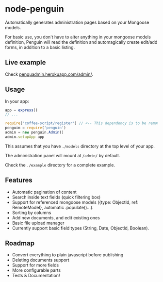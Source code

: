 node-penguin
============

Automatically generates administration pages based on your Mongoose models.

For basic use, you don't have to alter anything in your mongoose models definition, Penguin will read the definition and automagically create edit/add forms, in addition to a basic listing.

## Live example
Check [penguadmin.herokuapp.com/admin/](http://penguadmin.herokuapp.com/admin/).

## Usage
In your app:
```javascript
app = express()
// ...

require('coffee-script/register') // <-- This dependency is to be removed very soon.
penguin = require('penguin')
admin = new penguin.Admin()
admin.setupApp app
```
This assumes that you have `./models` directory at the top level of your app.

The administration panel will mount at `/admin/` by default.

Check the `./example` directory for a complete example.

## Features
* Automatic pagination of content
* Search inside text fields (quick filtering box)
* Support for referenced mongoose models ({type: ObjectId, ref: RemoteModel}, automatic .populate()...).
* Sorting by columns
* Add new documents, and edit existing ones
* Basic file upload manager
* Currently support basic field types (String, Date, ObjectId, Boolean).

## Roadmap
* Convert everything to plain javascript before publishing
* Deleting documents support
* Support for more fields
* More configurable parts
* Tests & Documentation!